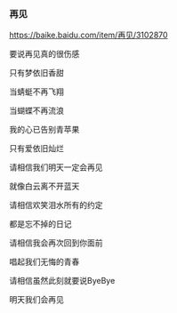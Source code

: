 ### 再见
https://baike.baidu.com/item/再见/3102870

要说再见真的很伤感

只有梦依旧香甜

当蜻蜓不再飞翔

当蝴蝶不再流浪

我的心已告别青苹果

只有爱依旧灿烂

请相信我们明天一定会再见

就像白云离不开蓝天

请相信欢笑泪水所有的约定

都是忘不掉的日记

请相信我会再次回到你面前

唱起我们无悔的青春

请相信虽然此刻就要说ByeBye

明天我们会再见
